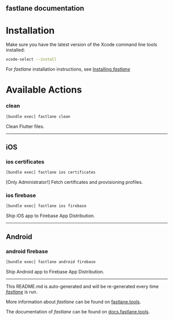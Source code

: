 fastlane documentation
----

# Installation

Make sure you have the latest version of the Xcode command line tools installed:

```sh
xcode-select --install
```

For _fastlane_ installation instructions, see [Installing _fastlane_](https://docs.fastlane.tools/#installing-fastlane)

# Available Actions

### clean

```sh
[bundle exec] fastlane clean
```

Clean Flutter files.

----


## iOS

### ios certificates

```sh
[bundle exec] fastlane ios certificates
```

[Only Administrator!] Fetch certificates and provisioning profiles.

### ios firebase

```sh
[bundle exec] fastlane ios firebase
```

Ship iOS app to Firebase App Distribution.

----


## Android

### android firebase

```sh
[bundle exec] fastlane android firebase
```

Ship Android app to Firebase App Distribution.

----

This README.md is auto-generated and will be re-generated every time [_fastlane_](https://fastlane.tools) is run.

More information about _fastlane_ can be found on [fastlane.tools](https://fastlane.tools).

The documentation of _fastlane_ can be found on [docs.fastlane.tools](https://docs.fastlane.tools).
